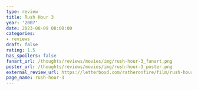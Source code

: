 ```yaml
---
type: review
title: Rush Hour 3
year: '2007'
date: 2023-08-09 00:00:00
categories:
- reviews
draft: false
rating: 1.5
has_spoilers: false
fanart_url: /thoughts/reviews/movies/img/rush-hour-3_fanart.png
poster_url: /thoughts/reviews/movies/img/rush-hour-3_poster.png
external_review_url: https://letterboxd.com/ratheronfire/film/rush-hour-3/
page_name: rush-hour-3
---
```


